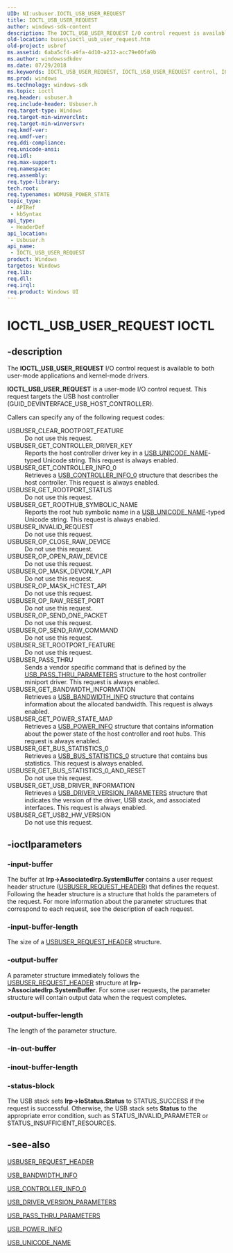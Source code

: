 ```yaml
---
UID: NI:usbuser.IOCTL_USB_USER_REQUEST
title: IOCTL_USB_USER_REQUEST
author: windows-sdk-content
description: The IOCTL_USB_USER_REQUEST I/O control request is available to both user-mode applications and kernel-mode drivers.
old-location: buses\ioctl_usb_user_request.htm
old-project: usbref
ms.assetid: 6aba5cf4-a9fa-4d10-a212-acc79e00fa9b
ms.author: windowssdkdev
ms.date: 07/29/2018
ms.keywords: IOCTL_USB_USER_REQUEST, IOCTL_USB_USER_REQUEST control, IOCTL_USB_USER_REQUEST control code [Buses], buses.ioctl_usb_user_request, usbirp_7409a5c0-756e-45ea-b2f5-0b73d91c9225.xml, usbuser/IOCTL_USB_USER_REQUEST
ms.prod: windows
ms.technology: windows-sdk
ms.topic: ioctl
req.header: usbuser.h
req.include-header: Usbuser.h
req.target-type: Windows
req.target-min-winverclnt: 
req.target-min-winversvr: 
req.kmdf-ver: 
req.umdf-ver: 
req.ddi-compliance: 
req.unicode-ansi: 
req.idl: 
req.max-support: 
req.namespace: 
req.assembly: 
req.type-library: 
tech.root: 
req.typenames: WDMUSB_POWER_STATE
topic_type:
 - APIRef
 - kbSyntax
api_type:
 - HeaderDef
api_location:
 - Usbuser.h
api_name:
 - IOCTL_USB_USER_REQUEST
product: Windows
targetos: Windows
req.lib: 
req.dll: 
req.irql: 
req.product: Windows UI
---
```


# IOCTL_USB_USER_REQUEST IOCTL


## -description


The <b>IOCTL_USB_USER_REQUEST</b> I/O control request is available to both user-mode applications and kernel-mode drivers. 

<b>IOCTL_USB_USER_REQUEST</b> is a user-mode I/O control request. This request targets the USB host controller (GUID_DEVINTERFACE_USB_HOST_CONTROLLER).

Callers can specify any of the following request codes:


<dl>
<dt><a id="USBUSER_CLEAR_ROOTPORT_FEATURE"></a><a id="usbuser_clear_rootport_feature"></a>USBUSER_CLEAR_ROOTPORT_FEATURE</dt>
<dd>
Do not use this request.

</dd>
<dt><a id="USBUSER_GET_CONTROLLER_DRIVER_KEY"></a><a id="usbuser_get_controller_driver_key"></a>USBUSER_GET_CONTROLLER_DRIVER_KEY</dt>
<dd>
Reports the host controller driver key in a <a href="https://msdn.microsoft.com/library/windows/hardware/ff540168">USB_UNICODE_NAME</a>-typed Unicode string. This request is always enabled.

</dd>
<dt><a id="USBUSER_GET_CONTROLLER_INFO_0"></a><a id="usbuser_get_controller_info_0"></a>USBUSER_GET_CONTROLLER_INFO_0</dt>
<dd>
Retrieves a <a href="https://msdn.microsoft.com/library/windows/hardware/ff539256">USB_CONTROLLER_INFO_0</a> structure that describes the host controller. This request is always enabled.

</dd>
<dt><a id="USBUSER_GET_ROOTPORT_STATUS"></a><a id="usbuser_get_rootport_status"></a>USBUSER_GET_ROOTPORT_STATUS</dt>
<dd>
Do not use this request.

</dd>
<dt><a id="USBUSER_GET_ROOTHUB_SYMBOLIC_NAME"></a><a id="usbuser_get_roothub_symbolic_name"></a>USBUSER_GET_ROOTHUB_SYMBOLIC_NAME</dt>
<dd>
Reports the root hub symbolic name in a <a href="https://msdn.microsoft.com/library/windows/hardware/ff540168">USB_UNICODE_NAME</a>-typed Unicode string. This request is always enabled.

</dd>
<dt><a id="USBUSER_INVALID_REQUEST"></a><a id="usbuser_invalid_request"></a>USBUSER_INVALID_REQUEST</dt>
<dd>
Do not use this request.

</dd>
<dt><a id="USBUSER_OP_CLOSE_RAW_DEVICE"></a><a id="usbuser_op_close_raw_device"></a>USBUSER_OP_CLOSE_RAW_DEVICE</dt>
<dd>
Do not use this request.

</dd>
<dt><a id="USBUSER_OP_OPEN_RAW_DEVICE"></a><a id="usbuser_op_open_raw_device"></a>USBUSER_OP_OPEN_RAW_DEVICE</dt>
<dd>
Do not use this request.

</dd>
<dt><a id="USBUSER_OP_MASK_DEVONLY_API"></a><a id="usbuser_op_mask_devonly_api"></a>USBUSER_OP_MASK_DEVONLY_API</dt>
<dd>
Do not use this request.

</dd>
<dt><a id="USBUSER_OP_MASK_HCTEST_API"></a><a id="usbuser_op_mask_hctest_api"></a>USBUSER_OP_MASK_HCTEST_API</dt>
<dd>
Do not use this request.

</dd>
<dt><a id="USBUSER_OP_RAW_RESET_PORT"></a><a id="usbuser_op_raw_reset_port"></a>USBUSER_OP_RAW_RESET_PORT</dt>
<dd>
Do not use this request.

</dd>
<dt><a id="USBUSER_OP_SEND_ONE_PACKET"></a><a id="usbuser_op_send_one_packet"></a>USBUSER_OP_SEND_ONE_PACKET</dt>
<dd>
Do not use this request.

</dd>
<dt><a id="USBUSER_OP_SEND_RAW_COMMAND"></a><a id="usbuser_op_send_raw_command"></a>USBUSER_OP_SEND_RAW_COMMAND</dt>
<dd>
Do not use this request.

</dd>
<dt><a id="USBUSER_SET_ROOTPORT_FEATURE"></a><a id="usbuser_set_rootport_feature"></a>USBUSER_SET_ROOTPORT_FEATURE</dt>
<dd>
Do not use this request.

</dd>
<dt><a id="USBUSER_PASS_THRU"></a><a id="usbuser_pass_thru"></a>USBUSER_PASS_THRU</dt>
<dd>
Sends a vendor specific command that is defined by the <a href="https://msdn.microsoft.com/library/windows/hardware/ff540114">USB_PASS_THRU_PARAMETERS</a> structure to the host controller miniport driver. This request is always enabled.

</dd>
<dt><a id="USBUSER_GET_BANDWIDTH_INFORMATION"></a><a id="usbuser_get_bandwidth_information"></a>USBUSER_GET_BANDWIDTH_INFORMATION</dt>
<dd>
Retrieves a <a href="https://msdn.microsoft.com/library/windows/hardware/ff539195">USB_BANDWIDTH_INFO</a> structure that contains information about the allocated bandwidth. This request is always enabled.

</dd>
<dt><a id="USBUSER_GET_POWER_STATE_MAP"></a><a id="usbuser_get_power_state_map"></a>USBUSER_GET_POWER_STATE_MAP</dt>
<dd>
Retrieves a <a href="https://msdn.microsoft.com/library/windows/hardware/ff540123">USB_POWER_INFO</a> structure that contains information about the power state of the host controller and root hubs. This request is always enabled.

</dd>
<dt><a id="USBUSER_GET_BUS_STATISTICS_0"></a><a id="usbuser_get_bus_statistics_0"></a>USBUSER_GET_BUS_STATISTICS_0</dt>
<dd>
Retrieves a <a href="https://msdn.microsoft.com/library/windows/hardware/ff539230">USB_BUS_STATISTICS_0</a> structure that contains bus statistics. This request is always enabled.

</dd>
<dt><a id="USBUSER_GET_BUS_STATISTICS_0_AND_RESET"></a><a id="usbuser_get_bus_statistics_0_and_reset"></a>USBUSER_GET_BUS_STATISTICS_0_AND_RESET</dt>
<dd>
Do not use this request.

</dd>
<dt><a id="USBUSER_GET_USB_DRIVER_INFORMATION"></a><a id="usbuser_get_usb_driver_information"></a>USBUSER_GET_USB_DRIVER_INFORMATION</dt>
<dd>
Retrieves a <a href="https://msdn.microsoft.com/library/windows/hardware/ff539315">USB_DRIVER_VERSION_PARAMETERS</a> structure that indicates the version of the driver, USB stack, and associated interfaces. This request is always enabled.

</dd>
<dt><a id="USBUSER_GET_USB2_HW_VERSION"></a><a id="usbuser_get_usb2_hw_version"></a>USBUSER_GET_USB2_HW_VERSION</dt>
<dd>
Do not use this request.

</dd>
</dl>

## -ioctlparameters




### -input-buffer

The buffer at <b>Irp-&gt;AssociatedIrp.SystemBuffer</b> contains a user request header structure (<a href="https://msdn.microsoft.com/library/windows/hardware/ff539187">USBUSER_REQUEST_HEADER</a>) that defines the request. Following the header structure is a structure that holds the parameters of the request. For more information about the parameter structures that correspond to each request, see the description of each request.


### -input-buffer-length

The size of a <a href="https://msdn.microsoft.com/library/windows/hardware/ff539187">USBUSER_REQUEST_HEADER</a> structure.


### -output-buffer

A parameter structure immediately follows the <a href="https://msdn.microsoft.com/library/windows/hardware/ff539187">USBUSER_REQUEST_HEADER</a> structure at <b>Irp-&gt;AssociatedIrp.SystemBuffer</b>. For some user requests, the parameter structure will contain output data when the request completes.


### -output-buffer-length

The length of the parameter structure.


### -in-out-buffer



<text></text>




### -inout-buffer-length



<text></text>




### -status-block

The USB stack sets <b>Irp-&gt;IoStatus.Status</b> to STATUS_SUCCESS if the request is successful. Otherwise, the USB stack sets <b>Status</b> to the appropriate error condition, such as STATUS_INVALID_PARAMETER or STATUS_INSUFFICIENT_RESOURCES.


## -see-also




<a href="https://msdn.microsoft.com/library/windows/hardware/ff539187">USBUSER_REQUEST_HEADER</a>



<a href="https://msdn.microsoft.com/library/windows/hardware/ff539195">USB_BANDWIDTH_INFO</a>



<a href="https://msdn.microsoft.com/library/windows/hardware/ff539256">USB_CONTROLLER_INFO_0</a>



<a href="https://msdn.microsoft.com/library/windows/hardware/ff539315">USB_DRIVER_VERSION_PARAMETERS</a>



<a href="https://msdn.microsoft.com/library/windows/hardware/ff540114">USB_PASS_THRU_PARAMETERS</a>



<a href="https://msdn.microsoft.com/library/windows/hardware/ff540123">USB_POWER_INFO</a>



<a href="https://msdn.microsoft.com/library/windows/hardware/ff540168">USB_UNICODE_NAME</a>
 

 


